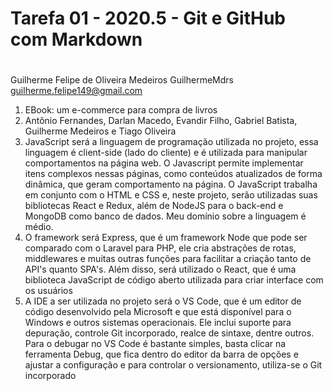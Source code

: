 # Tarefa 01 - 2020.5 - Git e GitHub com Markdown <h1>
Guilherme Felipe de Oliveira Medeiros
GuilhermeMdrs
guilherme.felipe149@gmail.com
1. EBook: um e-commerce para compra de livros
2. Antônio Fernandes, Darlan Macedo, Evandir Filho, Gabriel Batista, Guilherme Medeiros e Tiago Oliveira
3. JavaScript será a linguagem de programação utilizada no projeto, essa linguagem é client-side (lado do cliente) e é utilizada para manipular comportamentos na página web. O Javascript permite implementar itens complexos nessas páginas, como conteúdos atualizados de forma dinâmica, que geram comportamento na página. O JavaScript trabalha em conjunto com o HTML e CSS e, neste projeto, serão utilizadas suas bibliotecas React e Redux, além de NodeJS para o back-end e MongoDB como banco de dados. Meu domínio sobre a linguagem é médio.
4. O framework será Express, que é um framework Node que pode ser comparado com o Laravel para PHP, ele cria abstrações de rotas, middlewares e muitas outras funções para facilitar a criação tanto de API's quanto SPA's. Além disso, será utilizado o React, que é uma biblioteca JavaScript de código aberto utilizada para criar interface com os usuários
5. A IDE a ser utilizada no projeto será o VS Code, que é um editor de código desenvolvido pela Microsoft e que está disponível para o Windows e outros sistemas operacionais. Ele inclui suporte para depuração, controle Git incorporado, realce de sintaxe, dentre outros. Para o debugar no VS Code é bastante simples, basta clicar na ferramenta Debug, que fica dentro do editor da barra de opções e ajustar a configuração e para controlar o versionamento, utiliza-se o Git incorporado